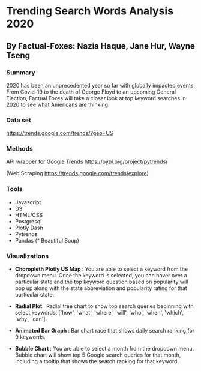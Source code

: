 # Trending Search Words Analysis 2020

## By Factual-Foxes: Nazia Haque, Jane Hur, Wayne Tseng

### Summary
2020 has been an unprecedented year so far with globally impacted events. From Covid-19 to the death of George Floyd to an upcoming General Election, Factual Foxes will take a closer look at top keyword searches in 2020 to see what Americans are thinking.

### Data set
https://trends.google.com/trends/?geo=US

### Methods
API wrapper for Google Trends
https://pypi.org/project/pytrends/

(Web Scraping https://trends.google.com/trends/explore)

### Tools
* Javascript
* D3
* HTML/CSS
* Postgresql
* Plotly Dash
* Pytrends
* Pandas
(* Beautiful Soup)

### Visualizations
* <b> Choropleth Plotly US Map </b>: You are able to select a keyword from the dropdown menu.  Once the keyword is selected, you can hover over a particular state and the top keyword question based on popularity will pop up along with the state abbreviation and popularity rating for that particular state.

* <b> Radial Plot </b>: Radial tree chart to show top search queries beginning with select keywords: ['how', 'what', 'where', 'will', 'who', 'when', 'which', 'why', 'can'].

* <b> Animated Bar Graph </b>: Bar chart race that shows daily search ranking for 9 keywords.

* <b> Bubble Chart </b>: You are able to select a month from the dropdown menu. Bubble chart will show top 5 Google search queries for that month, including a tooltip that shows the search ranking for that keyword.
